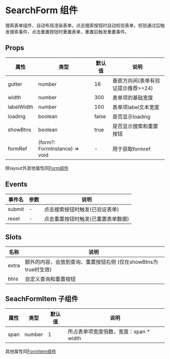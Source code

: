 # SearchForm 组件
搜索表单组件，自动布局渲染表单，点击搜索按钮时自动校验表单，校验通过后触发搜索事件，点击重置按钮时重置表单，重置后触发重置事件。

## Props
| 属性 | 类型 | 默认值 | 说明 |
| --- | --- | --- | --- |
| gutter | number | 16 | 垂直方向间(表单有验证提示推荐>=24) |
| width | number | 300 | 表单项的基础宽度 |
| labelWidth | number | 100 | 表单项label文本宽度 |
| loading | boolean | false | 是否显示loading |
| showBtns| boolean | true | 是否显示搜索和重置按钮 |
| formRef | (form?: FormInstance) => void | - | 用于获取formref |

除layout外其他属性同[Form组件](https://www.antdv.com/components/form-cn/#api)

## Events
| 事件名 | 参数 | 说明 |
| --- | --- | --- |
| submit| - | 点击搜索按钮时触发(已验证表单) |
| reset| - | 点击重置按钮时触发(已重置表单数据) |

## Slots
| 名称 | 说明 |
| --- | --- |
| extra | 额外的内容，会放到查询、重置按钮右侧 (仅在showBtns为true时生效) |
| btns | 自定义查询和重置按钮 |

## SeachFormItem 子组件
| 属性 | 类型 | 默认值 | 说明 |
| --- | --- | --- | --- |
| span | number | 1 | 所占表单项宽度倍数，宽度：span * width  |

其他属性同[FormItem组件](https://www.antdv.com/components/form-cn/#form-item)